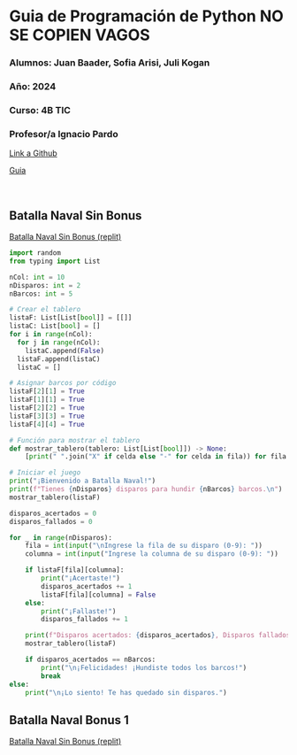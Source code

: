 # Guia  de Programación de Python  NO SE COPIEN VAGOS

### **Alumnos:** Juan Baader, Sofia Arisi, Juli Kogan

### **Año:** 2024

### **Curso:** 4B TIC

### **Profesor/a** Ignacio Pardo

[Link a Github](https://github.com/juanpanpanyz/BatallaNaval)

[Guia](https://github.com/IgnacioPardo/Tecnologias_Exponenciales_2024/blob/main/Trabajo_Practico_Batalla_Naval.md(url))

<br>

## **Batalla Naval Sin Bonus**
[Batalla Naval Sin Bonus (replit)](https://replit.com/@juanpanpanyz/PythonBatallaNavalSinBonus)
```python
import random
from typing import List

nCol: int = 10
nDisparos: int = 2
nBarcos: int = 5

# Crear el tablero
listaF: List[List[bool]] = [[]]
listaC: List[bool] = [] 
for i in range(nCol):
  for j in range(nCol):
    listaC.append(False)
  listaF.append(listaC)
  listaC = []

# Asignar barcos por código
listaF[2][1] = True
listaF[1][1] = True
listaF[2][2] = True
listaF[3][3] = True
listaF[4][4] = True

# Función para mostrar el tablero
def mostrar_tablero(tablero: List[List[bool]]) -> None:
    [print(" ".join("X" if celda else "-" for celda in fila)) for fila in tablero]

# Iniciar el juego
print("¡Bienvenido a Batalla Naval!")
print(f"Tienes {nDisparos} disparos para hundir {nBarcos} barcos.\n")
mostrar_tablero(listaF)

disparos_acertados = 0
disparos_fallados = 0

for _ in range(nDisparos):
    fila = int(input("\nIngrese la fila de su disparo (0-9): "))
    columna = int(input("Ingrese la columna de su disparo (0-9): "))

    if listaF[fila][columna]:
        print("¡Acertaste!")
        disparos_acertados += 1
        listaF[fila][columna] = False
    else:
        print("¡Fallaste!")
        disparos_fallados += 1

    print(f"Disparos acertados: {disparos_acertados}, Disparos fallados: {disparos_fallados}")
    mostrar_tablero(listaF)

    if disparos_acertados == nBarcos:
        print("\n¡Felicidades! ¡Hundiste todos los barcos!")
        break
else:
    print("\n¡Lo siento! Te has quedado sin disparos.")

```

## **Batalla Naval Bonus 1**
[Batalla Naval Sin Bonus (replit)](https://replit.com/@juanpanpanyz/PythonBatallaNavalSinBonus)
```python

```
